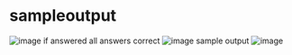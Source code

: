 # sampleoutput
![image](https://github.com/20481A5456/samplequiz/assets/99860142/75aa5e18-1603-493e-b2c4-ca3393dc3035)
if answered all answers correct
![image](https://github.com/20481A5456/samplequiz/assets/99860142/a3c1e1e7-5bf2-453a-868c-6d224e233ed9)
sample output
![image](https://github.com/20481A5456/samplequiz/assets/99860142/8ce2037a-76c1-4f1e-9322-f4d841541659)
